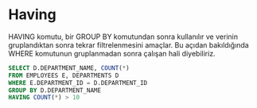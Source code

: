 # Having

HAVING komutu, bir GROUP BY komutundan sonra kullanılır ve verinin gruplandıktan sonra tekrar filtrelenmesini amaçlar. Bu açıdan bakıldığında WHERE komutunun gruplanmadan sonra çalışan hali diyebiliriz.

```sql
SELECT D.DEPARTMENT_NAME, COUNT(*)
FROM EMPLOYEES E, DEPARTMENTS D
WHERE E.DEPARTMENT_ID = D.DEPARTMENT_ID
GROUP BY D.DEPARTMENT_NAME
HAVING COUNT(*) > 10
```



